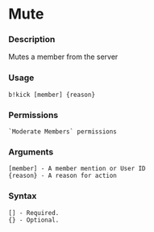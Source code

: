 # Mute

### **Description**

Mutes a member from the server

### Usage

```
b!kick [member] {reason}
```

### Permissions

```
`Moderate Members` permissions
```

### Arguments

```
[member] - A member mention or User ID
{reason} - A reason for action
```

### Syntax

```
[] - Required.
{} - Optional.
```
